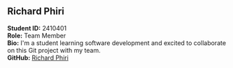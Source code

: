 
## Richard Phiri

**Student ID:** 2410401  
**Role:** Team Member  
**Bio:** I'm a student learning software development and excited to collaborate on this Git project with my team.  
**GitHub:** [Richard Phiri](https://github.com/Richardphiri1)
